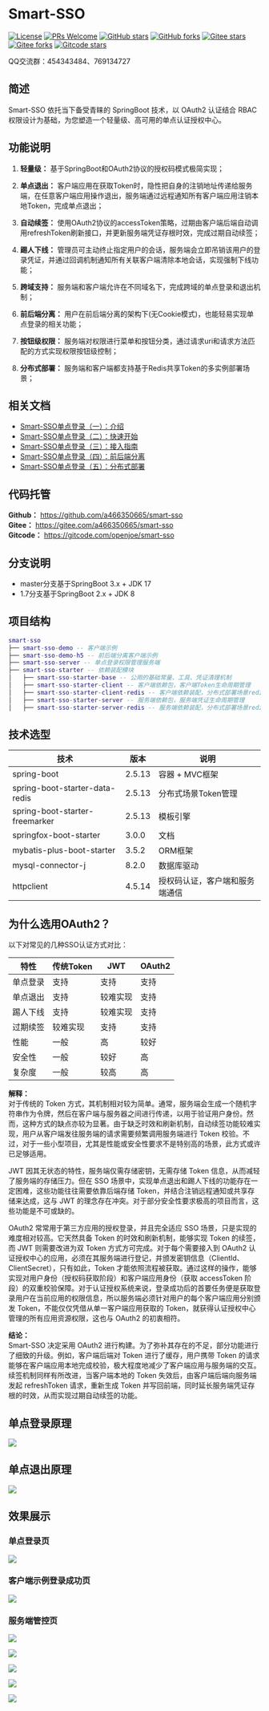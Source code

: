 # Smart-SSO
[![License](https://img.shields.io/badge/license-MIT-blue.svg)](http://opensource.org/licenses/MIT)
[![PRs Welcome](https://img.shields.io/badge/PRs-welcome-brightgreen.svg)](https://github.com/a466350665/smart-sso/pulls)
[![GitHub stars](https://img.shields.io/github/stars/a466350665/smart-sso.svg?style=social&label=Stars)](https://github.com/a466350665/smart-sso)
[![GitHub forks](https://img.shields.io/github/forks/a466350665/smart-sso.svg?style=social&label=Fork)](https://github.com/a466350665/smart-sso)
[![Gitee stars](https://gitee.com/a466350665/smart-sso/badge/star.svg)](https://gitee.com/a466350665/smart-sso)
[![Gitee forks](https://gitee.com/a466350665/smart-sso/badge/fork.svg)](https://gitee.com/a466350665/smart-sso)
[![Gitcode stars](https://gitcode.com/openjoe/smart-sso/star/badge.svg)](https://gitcode.com/openjoe/smart-sso/overview)


QQ交流群：454343484、769134727

## 简述
Smart-SSO 依托当下备受青睐的 SpringBoot 技术，以 OAuth2 认证结合 RBAC 权限设计为基础，为您塑造一个轻量级、高可用的单点认证授权中心。

## 功能说明

1. **轻量级：** 基于SpringBoot和OAuth2协议的授权码模式极简实现；

2. **单点退出：** 客户端应用在获取Token时，隐性把自身的注销地址传递给服务端，在任意客户端应用操作退出，服务端通过远程通知所有客户端应用注销本地Token，完成单点退出；

3. **自动续签：** 使用OAuth2协议的accessToken策略，过期由客户端后端自动调用refreshToken刷新接口，并更新服务端凭证存根时效，完成过期自动续签；

4. **踢人下线：** 管理员可主动终止指定用户的会话，服务端会立即吊销该用户的登录凭证，并通过回调机制通知所有关联客户端清除本地会话，实现强制下线功能；

5. **跨域支持：** 服务端和客户端允许在不同域名下，完成跨域的单点登录和退出机制；

6. **前后端分离：** 用户在前后端分离的架构下(无Cookie模式)，也能轻易实现单点登录的相关功能；

7. **按钮级权限：** 服务端对权限进行菜单和按钮分类，通过请求uri和请求方法匹配的方式实现权限按钮级控制；

8. **分布式部署：** 服务端和客户端都支持基于Redis共享Token的多实例部署场景；

## 相关文档
- [Smart-SSO单点登录（一）：介绍](https://blog.csdn.net/a466350665/article/details/54140411)
- [Smart-SSO单点登录（二）：快速开始](https://blog.csdn.net/a466350665/article/details/79628553)
- [Smart-SSO单点登录（三）：接入指南](https://blog.csdn.net/a466350665/article/details/139736085)
- [Smart-SSO单点登录（四）：前后端分离](https://blog.csdn.net/a466350665/article/details/109742638)
- [Smart-SSO单点登录（五）：分布式部署](https://blog.csdn.net/a466350665/article/details/109388429)

## 代码托管
**Github：** https://github.com/a466350665/smart-sso    
**Gitee：** https://gitee.com/a466350665/smart-sso    
**Gitcode：** https://gitcode.com/openjoe/smart-sso

## 分支说明
- master分支基于SpringBoot 3.x + JDK 17
- 1.7分支基于SpringBoot 2.x + JDK 8

## 项目结构

```lua
smart-sso
├── smart-sso-demo -- 客户端示例
├── smart-sso-demo-h5 -- 前后端分离客户端示例
├── smart-sso-server -- 单点登录权限管理服务端
├── smart-sso-starter -- 依赖装配模块
│   ├── smart-sso-starter-base -- 公用的基础常量、工具、凭证清理机制
│   ├── smart-sso-starter-client -- 客户端依赖包，客户端Token生命周期管理
│   ├── smart-sso-starter-client-redis -- 客户端依赖装配，分布式部署场景redis支持
│   ├── smart-sso-starter-server -- 服务端依赖包，服务端凭证生命周期管理
│   ├── smart-sso-starter-server-redis -- 服务端依赖装配，分布式部署场景redis支持
```

## 技术选型

| 技术                   | 版本    | 说明             |
| ---------------------- | ------- | ---------------- |
| spring-boot             | 2.5.13   | 容器 + MVC框架     |
| spring-boot-starter-data-redis    | 2.5.13   | 分布式场景Token管理  |
| spring-boot-starter-freemarker | 2.5.13   | 模板引擎  |
| springfox-boot-starter      | 3.0.0   | 文档     |
| mybatis-plus-boot-starter           | 3.5.2   | ORM框架  |
| mysql-connector-j    | 8.2.0   | 数据库驱动  |
| httpclient    | 4.5.14   | 授权码认证，客户端和服务端通信  |

## 为什么选用OAuth2？

以下对常见的几种SSO认证方式对比：

| 特性               | 传统Token       | JWT                | OAuth2             |
|------------------|-----------------|--------------------|--------------------|
| 单点登录         | 支持            | 支持               | 支持               |
| 单点退出         | 支持            | 较难实现               | 支持               |
| 踢人下线         | 支持            | 较难实现               | 支持               |
| 过期续签         | 较难实现           | 支持                |支持|
| 性能             | 一般               | 高            | 较好      |
| 安全性           | 一般              | 较好          | 高        |
| 复杂度           | 一般               | 较高          | 高          |

**解释：**   
对于传统的 Token 方式，其机制相对较为简单。通常，服务端会生成一个随机字符串作为令牌，然后在客户端与服务器之间进行传递，以用于验证用户身份。然而，这种方式的缺点亦较为显著。由于缺乏时效和刷新机制，自动续签功能较难实现，用户从客户端发往服务端的请求需要频繁调用服务端进行 Token 校验。不过，对于一些小型项目，尤其是性能或安全性要求不是特别高的场景，此方式或许已足够适用。

JWT 因其无状态的特性，服务端仅需存储密钥，无需存储 Token 信息，从而减轻了服务端的存储压力。但在 SSO 场景中，实现单点退出和踢人下线的功能存在一定困难，这些功能往往需要依靠后端存储 Token，并结合注销远程通知或共享存储来达成，这与 JWT 的理念存在冲突。对于部分安全性要求极高的项目而言，这些功能是不可或缺的。

OAuth2 常常用于第三方应用的授权登录，并且完全适应 SSO 场景，只是实现的难度相对较高。它天然具备 Token 的时效和刷新机制，能够实现 Token 的续签，而 JWT 则需要改进为双 Token 方式方可完成。对于每个需要接入到 OAuth2 认证授权中心的应用，必须在其服务端进行登记，并颁发密钥信息（ClientId、ClientSecret），只有如此，Token 才能依照流程被获取。通过这样的操作，能够实现对用户身份（授权码获取阶段）和客户端应用身份（获取 accessToken 阶段）的双重校验保障。对于认证授权系统来说，登录成功后的首要任务便是获取登录用户在当前应用的权限信息，所以服务端必须针对用户的每个客户端应用分别颁发 Token，不能仅仅凭借从单一客户端应用获取的 Token，就获得认证授权中心管理的所有应用资源权限，这也与 OAuth2 的初衷相符。

**结论：**   
Smart-SSO 决定采用 OAuth2 进行构建。为了弥补其存在的不足，部分功能进行了细致的升级。例如，客户端后端对 Token 进行了缓存，用户携带 Token 的请求能够在客户端应用本地完成校验，极大程度地减少了客户端应用与服务端的交互。续签机制同样有所改进，当客户端本地的 Token 失效后，由客户端后端向服务端发起 refreshToken 请求，重新生成 Token 并写回前端，同时延长服务端凭证存根的时效，从而实现过期自动续签的功能。

## 单点登录原理
![](./images/smart-sso-login.png)


## 单点退出原理
![](./images/smart-sso-logout.png)


## 效果展示
### 单点登录页
![](./images/img1.png)

### 客户端示例登录成功页
![](./images/img2.png)

### 服务端管控页
![](./images/img3.png)

![](./images/img4.png)

![](./images/img5.png)

![](./images/img6.png)

![](./images/img7.png)